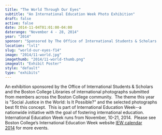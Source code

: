 ```yaml
---
title: "The World Through Our Eyes"
subtitle: "An International Education Week Photo Exhibition"
draft: false
active: false
date: 2014-11-04T01:01:00-04:00
daterange: "November 4 - 28, 2014"
year: "2014"
sponsor: "Sponsored by The Office of International Students & Scholars and The Boston College Libraries"
location: "lvl1"
slug: "world-our-eyes-f14"
image: "2014/11-world.jpg"
imagethumb: "2014/11-world-thumb.png"
imagealt: "Exhibit Poster"
style: "default"
type: "exhibits"
---
```


An exhibition sponsored by the Office of International Students &amp;   Scholars and the Boston College Libraries of international photographs   submitted from members across the Boston College community.  The theme   this year is "Social Justice in the World: Is It Possible?" and the   selected photographs best fit this concept.  This is part of   International Education Week--a nationwide initiative with the goal of   fostering international education. International Education Week runs   from November, 10-21, 2014.  Please see Boston College&rsquo;s International   Education Week website <a href="http://www.bc.edu/offices/international/iew2014">IEW calendar 2014</a> for more events.
